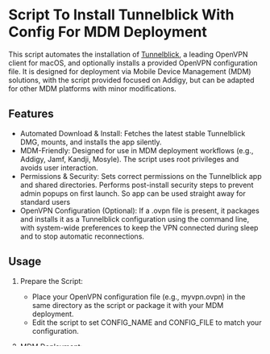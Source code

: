 # Script To Install Tunnelblick With Config For MDM Deployment
This script automates the installation of [Tunnelblick](https://tunnelblick.net/), a leading OpenVPN client for macOS, and optionally installs a provided OpenVPN configuration file. It is designed for deployment via Mobile Device Management (MDM) solutions, with the script provided focused on Addigy, but can be adapted for other MDM platforms with minor modifications.

## Features
- Automated Download & Install: Fetches the latest stable Tunnelblick DMG, mounts, and installs the app silently.
- MDM-Friendly: Designed for use in MDM deployment workflows (e.g., Addigy, Jamf, Kandji, Mosyle). The script uses root privileges and avoids user interaction.
- Permissions & Security: Sets correct permissions on the Tunnelblick app and shared directories. Performs post-install security steps to prevent admin popups on first launch. So app can be used straight away for standard users
- OpenVPN Configuration (Optional): If a .ovpn file is present, it packages and installs it as a Tunnelblick configuration using the command line, with system-wide preferences to keep the VPN connected during sleep and to stop automatic reconnections.
 
## Usage
1. Prepare the Script:
   - Place your OpenVPN configuration file (e.g., myvpn.ovpn) in the same directory as the script or package it with your MDM deployment.
   - Edit the script to set CONFIG_NAME and CONFIG_FILE to match your configuration.
  
2. MDM Deployment:
   - Upload the script (and your .ovpn file, if used) to your MDM platform.
   
3. Script Execution:
   - The script must run as root (which is standard for MDM scripts).
   - No user interaction is required.
  
## Customization
- CONFIG_NAME: Set this to a name for your VPN configuration (no spaces recommended).
- CONFIG_FILE: Set this to the filename of your .ovpn file.
- TEMP_TBLK Path: If not using Addigy, change the TEMP_TBLK variable to a suitable writable path for your MDM.

## Notes
- If no .ovpn file is found, the script will skip the configuration installation step and just install TunnelBlick.
- The script sets system preferences to keep the VPN connected during sleep/user switching for all configurations and sets system preferences to stop automatic reconnections on wake if the VPN has been disconnected.
- The final security steps ensure Tunnelblick launches without an admin authentication prompt.